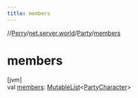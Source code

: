 ```yaml
---
title: members
---
```

//[Perry](../../../index.html)/[net.server.world](../index.html)/[Party](index.html)/[members](members.html)



# members



[jvm]\
val [members](members.html): [MutableList](https://kotlinlang.org/api/latest/jvm/stdlib/kotlin.collections/-mutable-list/index.html)&lt;[PartyCharacter](../-party-character/index.html)&gt;




